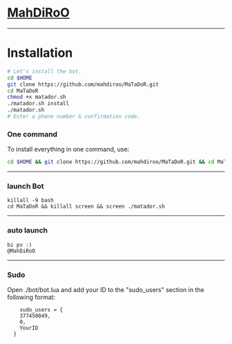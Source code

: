 # [MahDiRoO](https://telegram.me/MahDiRoO)


* * *


# Installation

```sh
# Let's install the bot.
cd $HOME
git clone https://github.com/mahdiroo/MaTaDoR.git
cd MaTaDoR
chmod +x matador.sh
./matador.sh install
./matador.sh 
# Enter a phone number & confirmation code.
```
### One command
To install everything in one command, use:
```sh
cd $HOME && git clone https://github.com/mahdiroo/MaTaDoR.git && cd MaTaDoR && chmod +x matador.sh && ./matador.sh install && ./matador.sh
```

* * *

### launch Bot

```
killall -9 bash
cd MaTaDoR && killall screen && screen ./matador.sh
```

* * *


### auto launch 
```
bi pv :)
@MahDiRoO
```

* * *


### Sudo

Open ./bot/bot.lua and add your ID to the "sudo_users" section in the following format:
```
    sudo_users = {
    377450049,
    0,
    YourID
  }
